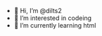 - 👋 Hi, I’m @dilts2
- 👀 I’m interested in codeing
- 🌱 I’m currently learning html


<!---
dilts2/dilts2 is a ✨ special ✨ repository because its `README.md` (this file) appears on your GitHub profile.
You can click the Preview link to take a look at your changes.
--->
